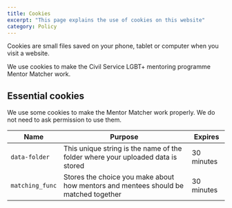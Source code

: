 ```yaml
---
title: Cookies
excerpt: "This page explains the use of cookies on this website"
category: Policy
---
```


Cookies are small files saved on your phone, tablet or computer when you visit a website.

We use cookies to make the Civil Service LGBT+ mentoring programme Mentor Matcher work.

## Essential cookies

We use some cookies to make the Mentor Matcher work properly. We do not need to ask permission to use them.

| Name | Purpose | Expires |
|------|---------|---------|
| `data-folder` |	This unique string is the name of the folder where your uploaded data is stored | 30 minutes |
| `matching_func` | Stores the choice you make about how mentors and mentees should be matched together | 30 minutes | 
